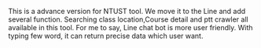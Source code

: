 This is a advance version for NTUST tool. We move it to the Line and add several function.
Searching class location,Course detail and ptt crawler all available in this tool.
For me to say, Line chat bot is more user friendly. 
With typing few word, it can return precise data which user want.